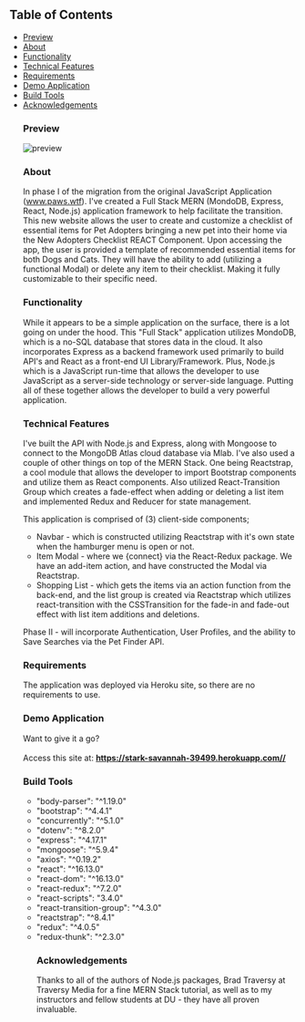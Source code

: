 ## Table of Contents
<ul>
<li><a href="#preview">Preview</a></li>
<li><a href="#about">About</a></li>
<li><a href="#functionality">Functionality</a></li>
<li><a href="#technical-features">Technical Features</a></li>
<li><a href="#requirements">Requirements</a></li>
<li><a href="demo">Demo Application</a></li>
<li><a href="#build-tools">Build Tools</a></li>
<li><a href="#acknowledgements">Acknowledgements</a></li>

### Preview
![preview](https://github.com/sstott09/PAWS.2.2/blob/master/client/public/PAWS%20-%20New%20Adoption%20Checklist.gif?raw=true)

### About
In phase I of the migration from the original JavaScript Application (www.paws.wtf). I've created a Full Stack MERN (MondoDB, Express, React, Node.js) application framework to help facilitate the transition. This new website allows the user to create and customize a checklist of essential items for Pet Adopters bringing a new pet into their home via the New Adopters Checklist REACT Component. Upon accessing the app, the user is provided a template of recommended essential items for both Dogs and Cats. They will have the ability to add (utilizing a functional Modal) or delete any item to their checklist. Making it fully customizable to their specific need.

### Functionality
 While it appears to be a simple application on the surface, there is a lot going on under the hood. This "Full Stack" application utilizes MondoDB, which is a no-SQL database that stores data in the cloud. It also incorporates Express as a backend framework used primarily to build API's and React as a front-end UI Library/Framework. Plus, Node.js which is a JavaScript run-time that allows the developer to use JavaScript as a server-side technology or server-side language. Putting all of these together allows the developer to build a very powerful application.

### Technical Features
I've built the API with Node.js and Express, along with Mongoose to connect to the MongoDB Atlas cloud database via Mlab. I've also used a couple of other things on top of the MERN Stack. One being Reactstrap, a cool module that allows the developer to import Bootstrap components and utilize them as React components. Also utilized React-Transition Group which creates a fade-effect when adding or deleting a list item and implemented Redux and Reducer for state management. 

This application is comprised of (3) client-side components; 
* Navbar - which is constructed utilizing Reactstrap with it's own state when the hamburger menu is open or not.
* Item Modal - where we {connect} via the React-Redux package.  We have an add-item action, and have constructed the Modal via Reactstrap.
* Shopping List - which gets the items via an action function from the back-end, and the list group is created via Reactstrap which utilizes react-transition with the CSSTransition for the fade-in and fade-out effect with list item additions and deletions.

Phase II - will incorporate Authentication, User Profiles, and the ability to Save Searches via the Pet Finder API.

### Requirements
The application was deployed via Heroku site, so there are no requirements to use. 

### Demo Application
Want to give it a go?<br></br>
Access this site at: **https://stark-savannah-39499.herokuapp.com//**

### Build Tools
<ul>
<li>"body-parser": "^1.19.0"</li>
<li>"bootstrap": "^4.4.1"</li>
<li>"concurrently": "^5.1.0"</li>
<li>"dotenv": "^8.2.0"</li>
<li>"express": "^4.17.1"</li>
<li>"mongoose": "^5.9.4"</li>
<li>"axios": "^0.19.2"</li>
<li>"react": "^16.13.0"</li>
<li>"react-dom": "^16.13.0"</li>
<li>"react-redux": "^7.2.0"</li>
<li>"react-scripts": "3.4.0"</li>
<li>"react-transition-group": "^4.3.0"</li>
<li>"reactstrap": "^8.4.1"</li>
<li>"redux": "^4.0.5"</li>
<li>"redux-thunk": "^2.3.0"</li>

### Acknowledgements
Thanks to all of the authors of Node.js packages, Brad Traversy at Traversy Media for a fine MERN Stack tutorial, as well as to my instructors and fellow students at DU - they have all proven invaluable.